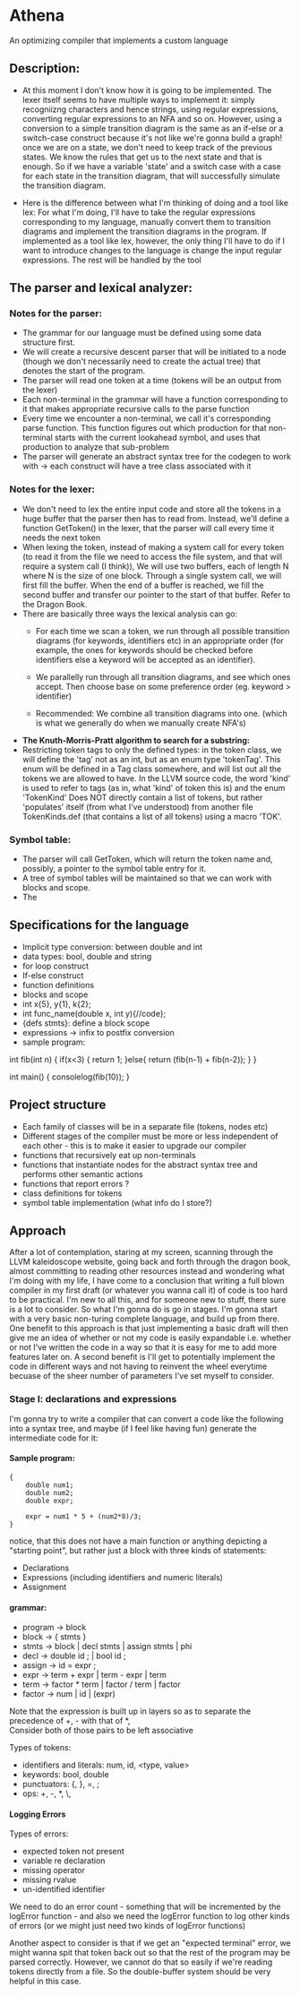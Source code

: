# Athena
An optimizing compiler that implements a custom language

## Description:

*  At this moment I don't know how it is going to be implemented. The lexer itself seems to have multiple ways to implement it: simply recogniizng characters and hence strings, using regular expressions, converting regular expressions to an NFA and so on. However, using a conversion to a simple transition diagram is the same as an if-else or a switch-case construct because it's not like we're gonna build a graph! once we are on a state, we don't need to keep track of the previous states. We know the rules that get us to the next state and that is enough. So if we have a variable 'state' and a switch case with a case for each state in the transition diagram, that will successfully simulate the transition diagram.

* Here is the difference between what I'm thinking of doing and a tool like lex: For what I'm doing, I'll have to take the regular expressions corresponding to my language, manually convert them to transition diagrams and implement the transition diagrams in the program. If implemented as a tool like lex, however, the only thing I'll have to do if I want to introduce changes to the language is change the input regular expressions. The rest will be handled by the tool

##  The parser and lexical analyzer: 

### Notes for the parser:
*  The grammar for our language must be defined using some data structure first.
*  We will create a recursive descent parser that will be initiated to a node (though we don't necessarily need to create the actual tree) that denotes the start of the program.
*  The parser will read one token at a time (tokens will be an output from the lexer)
*  Each non-terminal in the grammar will have a function corresponding to it that makes appropriate recursive calls to the parse function
*  Every time we encounter a non-terminal, we call it's corresponding parse function. This function figures out which production for that non-terminal starts with the current lookahead symbol, and uses that production to analyze that sub-problem
*  The parser will generate an abstract syntax tree for the codegen to work with -> each construct will have a tree class associated with it

### Notes for the lexer:

*  We don't need to lex the entire input code and store all the tokens in a huge buffer that the parser then has to read from. Instead, we'll define a function GetToken() in the lexer, that the parser will call every time it needs the next token
*  When lexing the token, instead of making a system call for every token (to read it from the file we need to access the file system, and that will require a system call (I think)), We will use two buffers, each of length N where N is the size of one block. Through a single system call, we will first fill the buffer. When the end of a buffer is reached, we fill the second buffer and transfer our pointer to the start of that buffer. Refer to the Dragon Book.
* There are basically three ways the lexical analysis can go:
	- For each time we scan a token, we run through all possible transition diagrams (for keywords, identifiers etc) in an appropriate order (for example, the ones for keywords should be checked before identifiers else a keyword will be accepted as an identifier).
	- We parallelly run through all transition diagrams, and see which ones accept. Then choose base on some preference order (eg. keyword > identifier)

	- Recommended: We combine all transition diagrams into one. (which is what we generally do when we manually create NFA's)
* **The Knuth-Morris-Pratt algorithm to search for a substring:** 
* Restricting token tags to only the defined types: in the token class, we will define the 'tag' not as an int, but as an enum type 'tokenTag'. This enum will be defined in a Tag class somewhere, and will list out all the tokens we are allowed to have. In the LLVM source code, the word 'kind' is used to refer to tags (as in, what 'kind' of token this is) and the enum 'TokenKind' Does NOT directly contain a list of tokens, but rather 'populates' itself (from what I've understood) from another file TokenKinds.def (that contains a list of all tokens) using a macro 'TOK'.

### Symbol table:

* The parser will call GetToken, which will return the token name and, possibly, a pointer to the symbol table entry for it.
* A tree of symbol tables will be maintained so that we can work with blocks and scope.
* The 

## Specifications for the language

* Implicit type conversion: between double and int
* data types: bool, double and string
* for loop construct
* If-else construct
* function definitions
* blocks and scope
* int x{5}, y{1}, k{2};
* int func\_name(double x, int y){//code};
* {defs stmts}: define a block scope
* expressions -> infix to postfix conversion
* sample program:

int fib(int n)
{
	if(x<3)
	{
		return 1;
	}else{
		return (fib(n-1) + fib(n-2));
	}
}

int main()
{
	consolelog(fib(10));
}

## Project structure

* Each family of classes will be in a separate file (tokens, nodes etc)
* Different stages of the compiler must be more or less independent of each other - this is to make it easier to upgrade our compiler
* functions that recursively eat up non-terminals 
* functions that instantiate nodes for the abstract syntax tree and performs other semantic actions
* functions that report errors ? 
* class definitions for tokens 
* symbol table implementation (what info do I store?)

## Approach
After a lot of contemplation, staring at my screen, scanning through the LLVM kaleidoscope website, going back and forth through the dragon book, almost committing to reading other resources instead and wondering what I'm doing with my life, I have come to a conclusion that writing a full blown compiler in my first draft (or whatever you wanna call it) of code is too hard to be practical. I'm new to all this, and for someone new to stuff, there sure is a lot to consider. So what I'm gonna do is go in stages. I'm gonna start with a very basic non-turing complete language, and build up from there. 
One benefit to this approach is that just implementing a basic draft will then give me an idea of whether or not my code is easily expandable i.e. whether or not I've written the code in a way so that it is easy for me to add more features later on.
A second benefit is I'll get to potentially implement the code in different ways and not having to reinvent the wheel everytime becuase of the sheer number of parameters I've set myself to consider.

### Stage I: declarations and expressions
I'm gonna try to write a compiler that can convert a code like the following into a syntax tree, and maybe (if I feel like having fun) generate the intermediate code for it:

#### Sample program:
```
{
	double num1;
	double num2;
	double expr;

	expr = num1 * 5 + (num2*8)/3;
}
```

notice, that this does not have a main function or anything depicting a "starting point", but rather just a block with three kinds of statements:
* Declarations
* Expressions (including identifiers and numeric literals)
* Assignment

#### grammar:

* program -> block
* block -> { stmts }
* stmts -> block | decl stmts | assign stmts | phi		
* decl -> double id ; | bool id ;				
* assign -> id = expr ;						
* expr -> term + expr | term - expr | term		
* term -> factor * term | factor / term | factor 	
* factor -> num | id | (expr)							

Note that the expression is built up in layers so as to separate the precedence of +, - with that of \*, \
Consider both of those pairs to be left associative

Types of tokens: 

* identifiers and literals: num, id, 	<type, value>
* keywords: bool, double				<keyword>
* punctuators: \{, \}, =, ; 			<punctuator>
* ops:  \+, \-, \*, \\,				<ops> 


#### Logging Errors

Types of errors:
* expected token not present
* variable re declaration
* missing operator
* missing rvalue
* un-identified identifier

We need to do an error count - something that will be incremented by the logError function - and also we need the logError function to log other kinds of errors (or  we might just need two kinds of logError functions)

Another aspect to consider is that if we get an "expected terminal" error, we might wanna spit that token back out so that the rest of the program may be parsed correctly. However, we cannot do that so easily if we're reading tokens directly from a file. So the double-buffer system should be very helpful in this case.

